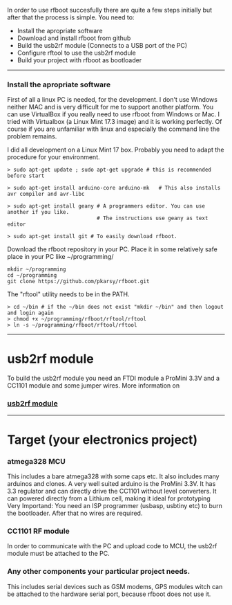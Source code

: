 
In order to use rfboot succesfully there are quite a few steps initially but after that
the process is simple.
You need to:
- Install the apropriate software
- Download and install rfboot from github
- Build the usb2rf module (Connects to a USB port of the PC)
- Configure rftool to use the usb2rf module
- Build your project with rfboot as bootloader

***

### Install the apropriate software
First of all a linux PC is needed, for the development. I don't use Windows neither MAC
and is very difficult for me to support another platform. You can use VirtualBox if
you really need to use rfboot from Windows or Mac. 
I tried with Virtualbox (a Linux Mint 17.3 image) and it is working perfectly.
Of course if you are unfamiliar
with linux and especially the command line the problem remains.

I did all development on a Linux Mint 17 box. Probably you need to adapt the procedure for your
environment.

```
> sudo apt-get update ; sudo apt-get upgrade # this is recommended before start

> sudo apt-get install arduino-core arduino-mk   # This also installs avr compiler and avr-libc

> sudo apt-get install geany # A programmers editor. You can use another if you like.
                             # The instructions use geany as text editor

> sudo apt-get install git # To easily download rfboot.
```

Download the rfboot repository in your PC. Place it in some relatively safe place in your
PC like ~/programming/

```
mkdir ~/programming
cd ~/programming
git clone https://github.com/pkarsy/rfboot.git
```
The "rftool" utility needs to be in the PATH.
```
> cd ~/bin # if the ~/bin does not exist "mkdir ~/bin" and then logout and login again
> chmod +x ~/programming/rfboot/rftool/rftool
> ln -s ~/programming/rfboot/rftool/rftool
```
***

# usb2rf module

To build the usb2rf module you need an FTDI module a ProMini 3.3V and a CC1101 module and some jumper wires.
More information on 
### [usb2rf module](https://github.com/pkarsy/rfboot/wiki/Building-the-usb2rf-module)

***

# Target (your electronics project)

### atmega328 MCU
This  includes a bare atmega328 with some caps etc. It also includes
many arduinos and clones. A very well suited arduino is the ProMini 3.3V. It has 3.3 regulator and can directly drive the CC1101 without level converters. It can powered directly from a Lithium cell, making it ideal for prototyping
Very Importand: You need an ISP programmer (usbasp, usbtiny etc) to burn the bootloader. After that no wires are required.

### CC1101 RF module
In order to communicate with the PC and upload code to MCU, the usb2rf module must be attached to the PC.

### Any other components your particular project needs.
This includes serial devices such as GSM modems, GPS modules witch can be attached to the hardware serial port, because rfboot does not use it.

